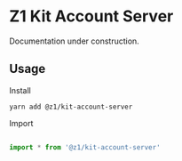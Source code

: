 # Z1 Kit Account Server

Documentation under construction.

## Usage

Install

```
yarn add @z1/kit-account-server
```

Import

```JavaScript

import * from '@z1/kit-account-server'

```
